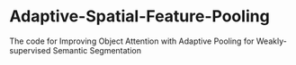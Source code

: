 # Adaptive-Spatial-Feature-Pooling
The code for Improving Object Attention with Adaptive Pooling for Weakly-supervised Semantic Segmentation
